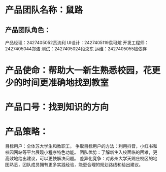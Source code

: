 # 产品团队名称：鼠路
## 产品团队角色：
产品经理：2427405052贲流利
UI设计：2427405119袁可煊
开发工程师：2427405044郑洁
测试：2427405024段汶东
运维：2427405055钱依存


# 产品使命：帮助大一新生熟悉校园，花更少的时间更准确地找到教室
# 产品口号：找到知识的方向
# 产品策略：
目标用户：全体苏大学生和教职工。
争取目标用户的方法：利用抖音，小红书和校园网站等平台展现小程序特色功能。
团队优势：了解新生入校面临的困难，更高效地给出建议，可以更快解决问题。
差异化竞争：对苏州大学天赐庄校区的地图熟悉，团队成员拥有更多实践经验，能更合理的规划路线和给出建议。
